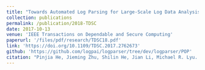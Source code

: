 ```yaml
---
title: "Towards Automated Log Parsing for Large-Scale Log Data Analysis"
collection: publications
permalink: /publication/2018-TDSC
date: 2017-10-13
venue: 'IEEE Transactions on Dependable and Secure Computing'
paperurl: '/files/pdf/research/TDSC18.pdf'
link: 'https://doi.org/10.1109/TDSC.2017.2762673'
github: 'https://github.com/logpai/logparser/tree/dev/logparser/POP'
citation: "Pinjia He, Jieming Zhu, Shilin He, Jian Li, Michael R. Lyu. <br><i>TDSC'18: IEEE Transactions on Dependable an Secure Computing</i>"
---
```

